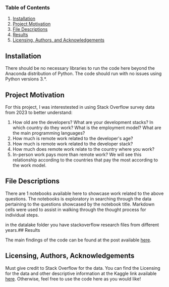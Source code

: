 
### Table of Contents

1. [Installation](#installation)
2. [Project Motivation](#motivation)
3. [File Descriptions](#files)
4. [Results](#results)
5. [Licensing, Authors, and Acknowledgements](#licensing)

## Installation <a name="installation"></a>

There should be no necessary libraries to run the code here beyond the Anaconda distribution of Python.  The code should run with no issues using Python versions 3.*.

## Project Motivation<a name="motivation"></a>

For this project, I was interestested in using Stack Overflow survey data from 2023 to better understand:


1. How old are the developers? What are your development stacks? In which country do they work? What is the employment model? What are the main programming languages?
2. How much is remote work related to the developer's age?
3. How much is remote work related to the developer stack?
4. How much does remote work relate to the country where you work?
5. In-person work pays more than remote work? We will see this relationship according to the countries that pay the most according to the work model. 




## File Descriptions <a name="files"></a>

There are 1 notebooks available here to showcase work related to the above questions.  The notebooks is exploratory in searching through the data pertaining to the questions showcased by the notebook title.  Markdown cells were used to assist in walking through the thought process for individual steps.  


in the datalake folder you have stackoverflow research files from different years.## Results<a name="results"></a>

The main findings of the code can be found at the post available [here]().

## Licensing, Authors, Acknowledgements<a name="licensing"></a>

Must give credit to Stack Overflow for the data.  You can find the Licensing for the data and other descriptive information at the Kaggle link available [here](https://insights.stackoverflow.com/survey).  Otherwise, feel free to use the code here as you would like! 
